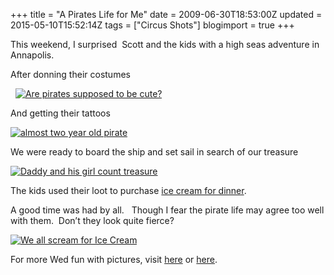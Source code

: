+++
title = "A Pirates Life for Me"
date = 2009-06-30T18:53:00Z
updated = 2015-05-10T15:52:14Z
tags = ["Circus Shots"]
blogimport = true 
+++

This weekend, I surprised&#160; Scott and the kids with a high seas adventure in Annapolis.&#160; 

After donning their costumes&#160; 

&#160; [![Are pirates supposed to be cute?](https://latc.s3.amazonaws.com/wp-content/uploads/2009/06/edited21.jpg "Are pirates supposed to be cute?")](https://latc.s3.amazonaws.com/wp-content/uploads/2009/06/edited21.jpg)

And getting their tattoos

[![almost two year old pirate](https://latc.s3.amazonaws.com/wp-content/uploads/2009/07/edited.jpg "almost two year old pirate")](https://latc.s3.amazonaws.com/wp-content/uploads/2009/07/edited.jpg)

We were ready to board the ship and set sail in search of our treasure

[![Daddy and his girl count treasure](https://latc.s3.amazonaws.com/wp-content/uploads/2009/06/IMG_94631.jpg "Daddy and his girl count treasure")](https://latc.s3.amazonaws.com/wp-content/uploads/2009/06/IMG_94631.jpg)

The kids used their loot to purchase [ice cream for dinner](http://lifeatthecircus.com/2009/06/28/problem-solved/).&#160; 

A good time was had by all.&#160;&#160; Though I fear the pirate life may agree too well with them.&#160; Don’t they look quite fierce?

[![We all scream for Ice Cream](https://latc.s3.amazonaws.com/wp-content/uploads/2009/06/edited41.jpg "We all scream for Ice Cream")](https://latc.s3.amazonaws.com/wp-content/uploads/2009/06/edited41.jpg) 


For more Wed fun with pictures, visit [here](http://www.5minutesformom.com/) or [here](http://angiescircus.blogspot.com/).

